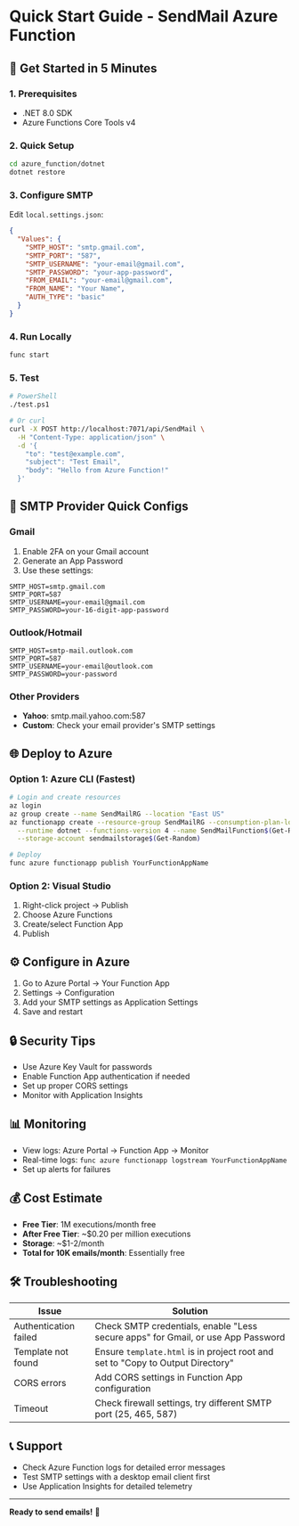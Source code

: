 # Quick Start Guide - SendMail Azure Function

## 🚀 Get Started in 5 Minutes

### 1. Prerequisites
- .NET 8.0 SDK
- Azure Functions Core Tools v4

### 2. Quick Setup
```bash
cd azure_function/dotnet
dotnet restore
```

### 3. Configure SMTP
Edit `local.settings.json`:
```json
{
  "Values": {
    "SMTP_HOST": "smtp.gmail.com",
    "SMTP_PORT": "587",
    "SMTP_USERNAME": "your-email@gmail.com",
    "SMTP_PASSWORD": "your-app-password",
    "FROM_EMAIL": "your-email@gmail.com",
    "FROM_NAME": "Your Name",
    "AUTH_TYPE": "basic"
  }
}
```

### 4. Run Locally
```bash
func start
```

### 5. Test
```bash
# PowerShell
./test.ps1

# Or curl
curl -X POST http://localhost:7071/api/SendMail \
  -H "Content-Type: application/json" \
  -d '{
    "to": "test@example.com",
    "subject": "Test Email",
    "body": "Hello from Azure Function!"
  }'
```

## 📧 SMTP Provider Quick Configs

### Gmail
1. Enable 2FA on your Gmail account
2. Generate an App Password
3. Use these settings:
```
SMTP_HOST=smtp.gmail.com
SMTP_PORT=587
SMTP_USERNAME=your-email@gmail.com
SMTP_PASSWORD=your-16-digit-app-password
```

### Outlook/Hotmail
```
SMTP_HOST=smtp-mail.outlook.com
SMTP_PORT=587
SMTP_USERNAME=your-email@outlook.com
SMTP_PASSWORD=your-password
```

### Other Providers
- **Yahoo**: smtp.mail.yahoo.com:587
- **Custom**: Check your email provider's SMTP settings

## 🌐 Deploy to Azure

### Option 1: Azure CLI (Fastest)
```bash
# Login and create resources
az login
az group create --name SendMailRG --location "East US"
az functionapp create --resource-group SendMailRG --consumption-plan-location "East US" \
  --runtime dotnet --functions-version 4 --name SendMailFunction$(Get-Random) \
  --storage-account sendmailstorage$(Get-Random)

# Deploy
func azure functionapp publish YourFunctionAppName
```

### Option 2: Visual Studio
1. Right-click project → Publish
2. Choose Azure Functions
3. Create/select Function App
4. Publish

## ⚙️ Configure in Azure
1. Go to Azure Portal → Your Function App
2. Settings → Configuration
3. Add your SMTP settings as Application Settings
4. Save and restart

## 🔒 Security Tips
- Use Azure Key Vault for passwords
- Enable Function App authentication if needed
- Set up proper CORS settings
- Monitor with Application Insights

## 📊 Monitoring
- View logs: Azure Portal → Function App → Monitor
- Real-time logs: `func azure functionapp logstream YourFunctionAppName`
- Set up alerts for failures

## 💰 Cost Estimate
- **Free Tier**: 1M executions/month free
- **After Free Tier**: ~$0.20 per million executions
- **Storage**: ~$1-2/month
- **Total for 10K emails/month**: Essentially free

## 🛠️ Troubleshooting

| Issue | Solution |
|-------|----------|
| Authentication failed | Check SMTP credentials, enable "Less secure apps" for Gmail, or use App Password |
| Template not found | Ensure `template.html` is in project root and set to "Copy to Output Directory" |
| CORS errors | Add CORS settings in Function App configuration |
| Timeout | Check firewall settings, try different SMTP port (25, 465, 587) |

## 📞 Support
- Check Azure Function logs for detailed error messages
- Test SMTP settings with a desktop email client first
- Use Application Insights for detailed telemetry

---
**Ready to send emails!** 🎉